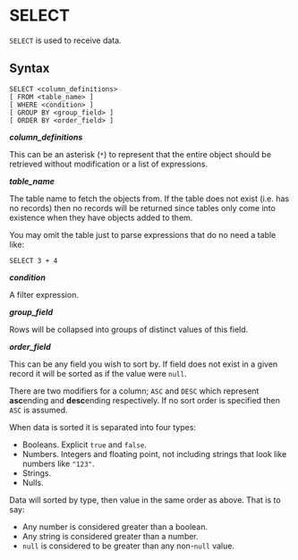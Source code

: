 SELECT
======

`SELECT` is used to receive data.

Syntax
------

    SELECT <column_definitions>
    [ FROM <table_name> ]
    [ WHERE <condition> ]
    [ GROUP BY <group_field> ]
    [ ORDER BY <order_field> ]

**_column_definitions_**

This can be an asterisk (`*`) to represent that the entire object should be
retrieved without modification or a list of expressions.

**_table_name_**

The table name to fetch the objects from. If the table does not exist (i.e. has
no records) then no records will be returned since tables only come into
existence when they have objects added to them.

You may omit the table just to parse expressions that do no need a table like:

    SELECT 3 + 4

**_condition_**

A filter expression.

**_group_field_**

Rows will be collapsed into groups of distinct values of this field.

**_order_field_**

This can be any field you wish to sort by. If field does not exist in a given
record it will be sorted as if the value were `null`.

There are two modifiers for a column; `ASC` and `DESC` which represent
**asc**ending and **desc**ending respectively. If no sort order is specified
then `ASC` is assumed.

When data is sorted it is separated into four types:

 * Booleans. Explicit `true` and `false`.
 * Numbers. Integers and floating point, not including strings that look like
   numbers like `"123"`.
 * Strings.
 * Nulls.
 
Data will sorted by type, then value in the same order as above. That is to say:

 * Any number is considered greater than a boolean.
 * Any string is considered greater than a number.
 * `null` is considered to be greater than any non-`null` value.
